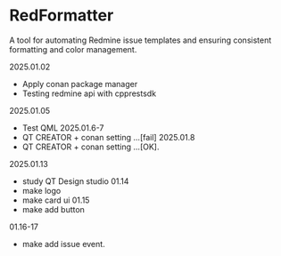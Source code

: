 # RedFormatter
A tool for automating Redmine issue templates and ensuring consistent formatting and color management.

2025.01.02
- Apply conan package manager 
- Testing redmine api with cpprestsdk

2025.01.05
- Test QML
2025.01.6-7
- QT CREATOR + conan setting ...[fail]
2025.01.8
- QT CREATOR + conan setting ...[OK].
 
2025.01.13
- study QT Design studio
01.14
- make logo
- make card ui
01.15
- make add button

01.16-17
- make add issue event.

